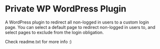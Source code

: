 Private WP WordPress Plugin
========================

A WordPress plugin to redirect all non-logged in users to a custom login page.
You can select a default page to redirect non-logged in users to, and select pages to exclude from the login obligation.

Check readme.txt for more info :)